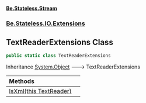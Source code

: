 #### [Be.Stateless.Stream](README.md 'README')
### [Be.Stateless.IO.Extensions](Be.Stateless.IO.Extensions.md 'Be.Stateless.IO.Extensions')

## TextReaderExtensions Class

```csharp
public static class TextReaderExtensions
```

Inheritance [System.Object](https://docs.microsoft.com/en-us/dotnet/api/System.Object 'System.Object') &#129106; TextReaderExtensions

| Methods | |
| :--- | :--- |
| [IsXml(this TextReader)](TextReaderExtensions.IsXml(thisTextReader).md 'Be.Stateless.IO.Extensions.TextReaderExtensions.IsXml(this System.IO.TextReader)') | |
